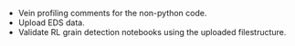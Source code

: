 - Vein profiling comments for the non-python code.
- Upload EDS data.
- Validate RL grain detection notebooks using the uploaded filestructure.
